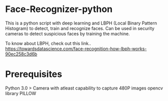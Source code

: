 # Face-Recognizer-python
This is a python script with deep learning and LBPH (Local Binary Pattern Histogram)  to detect, train and recognize faces. Can be used in security cameras to detect suspicious faces by training the machine.

To know about LBPH, check out this link..
https://towardsdatascience.com/face-recognition-how-lbph-works-90ec258c3d6b


# Prerequisites
Python 3.0 >
Camera with atleast capability to capture 480P images
opencv library
PILLOW

